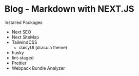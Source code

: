 # Blog - Markdown with NEXT.JS

Installed Packages

- Next SEO
- Next SiteMap
- TailwindCSS
  - daisyUI (dracula theme)
- husky
- lint-staged
- Prettier
- Webpack Bundle Analyzer
